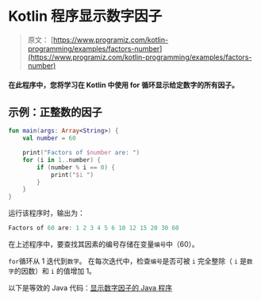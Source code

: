 # Kotlin 程序显示数字因子

> 原文： [https://www.programiz.com/kotlin-programming/examples/factors-number](https://www.programiz.com/kotlin-programming/examples/factors-number)

#### 在此程序中，您将学习在 Kotlin 中使用 for 循环显示给定数字的所有因子。

## 示例：正整数的因子

```kt
fun main(args: Array<String>) {
    val number = 60

    print("Factors of $number are: ")
    for (i in 1..number) {
        if (number % i == 0) {
            print("$i ")
        }
    }
}
```

运行该程序时，输出为：

```kt
Factors of 60 are: 1 2 3 4 5 6 10 12 15 20 30 60
```

在上述程序中，要查找其因素的编号存储在变量`编号`中（60）。

`for`循环从 1 迭代到`数字`。 在每次迭代中，检查`编号`是否可被 `i` 完全整除（ `i` 是`数字`的因数）和 `i` 的值增加 1。

以下是等效的 Java 代码：[显示数字因子的 Java 程序](/java-programming/examples/factors-number "Java Program to Display Factors of a Number")